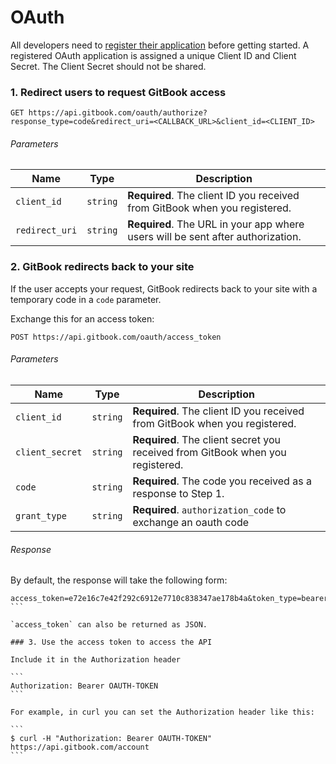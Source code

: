# OAuth

All developers need to [register their application](https://www.gitbook.com/settings/developers) before getting started. A registered OAuth application is assigned a unique Client ID and Client Secret. The Client Secret should not be shared.

### 1. Redirect users to request GitBook access

```
GET https://api.gitbook.com/oauth/authorize?response_type=code&redirect_uri=<CALLBACK_URL>&client_id=<CLIENT_ID>
```


###### Parameters

| Name | Type | Description |
| -- | -- | -- |
| `client_id` | `string` | **Required**. The client ID you received from GitBook when you registered. |
| `redirect_uri` | `string` | **Required**. The URL in your app where users will be sent after authorization.  |


### 2. GitBook redirects back to your site

If the user accepts your request, GitBook redirects back to your site with a temporary code in a `code` parameter.

Exchange this for an access token:

```
POST https://api.gitbook.com/oauth/access_token
```

###### Parameters

| Name | Type | Description |
| -- | -- | -- |
| `client_id` | `string` | **Required**. The client ID you received from GitBook when you registered. |
| `client_secret` | `string` | **Required**. The client secret you received from GitBook when you registered. |
| `code` | `string` | **Required**. The code you received as a response to Step 1. |
| `grant_type` | `string` | **Required**. `authorization_code` to exchange an oauth code |

###### Response

By default, the response will take the following form:

````
access_token=e72e16c7e42f292c6912e7710c838347ae178b4a&token_type=bearer
```

`access_token` can also be returned as JSON.

### 3. Use the access token to access the API

Include it in the Authorization header

```
Authorization: Bearer OAUTH-TOKEN
```

For example, in curl you can set the Authorization header like this:

```
$ curl -H "Authorization: Bearer OAUTH-TOKEN" https://api.gitbook.com/account
```
